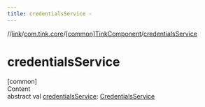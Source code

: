 ```yaml
---
title: credentialsService -
---
```

//[link](../../index.md)/[com.tink.core](../index.md)/[[common]TinkComponent](index.md)/[credentialsService](credentials-service.md)



# credentialsService  
[common]  
Content  
abstract val [credentialsService](credentials-service.md): [CredentialsService](../../com.tink.service.credentials/[common]-credentials-service/index.md)  



